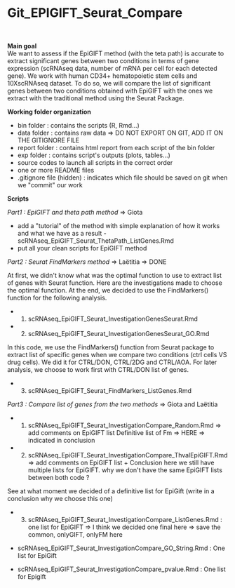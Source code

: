 # Git_EPIGIFT_Seurat_Compare

<br>

**Main goal**  
We want to assess if the EpiGIFT method (with the teta path) is accurate to extract significant genes between two conditions in terms of gene expression (scRNAseq data, number of mRNA per cell for each detected gene). We work with human CD34+ hematopoietic stem cells and 10XscRNAseq dataset. To do so, we will compare the list of significant genes between two conditions obtained with EpiGIFT with the ones we extract with the traditional method using the Seurat Package.    
  
**Working folder organization**  
- bin folder : contains the scripts (R, Rmd...)    
- data folder : contains raw data => DO NOT EXPORT ON GIT, ADD IT ON THE GITIGNORE FILE    
- report folder : contains html report from each script of the bin folder      
- exp folder : contains script's outputs (plots, tables...)      
- source codes to launch all scripts in the correct order      
- one or more README files  
- .gitignore file (hidden) : indicates which file should be saved on git when we "commit" our work  
  
**Scripts**  
  
*Part1 : EpiGIFT and theta path method* => Giota

- add a "tutorial" of the method with simple explanation of how it works and what we have as a result   - scRNAseq_EpiGIFT_Seurat_ThetaPath_ListGenes.Rmd  
 - put all your clean scripts for EpiGIFT method  
  
*Part2 : Seurat FindMarkers method* => Laëtitia => DONE
  
At first, we didn't know what was the optimal function to use to extract list of genes with Seurat function. Here are the investigations made to choose the optimal function. At the end, we decided to use the FindMarkers() function for the following analysis.  
- 1) scRNAseq_EpiGIFT_Seurat_InvestigationGenesSeurat.Rmd    
- 2) scRNAseq_EpiGIFT_Seurat_InvestigationGenesSeurat_GO.Rmd  
  
In this code, we use the FindMarkers() function from Seurat package to extract list of specific genes when we compare two conditions (ctrl cells VS drug cells). We did it for CTRL/DON, CTRL/2DG and CTRL/AOA. For later analysis, we choose to work first with CTRL/DON list of genes.  
- 3) scRNAseq_EpiGIFT_Seurat_FindMarkers_ListGenes.Rmd  
  
*Part3 : Compare list of genes from the two methods* => Giota and Laëtitia  

- 1) scRNAseq_EpiGIFT_Seurat_InvestigationCompare_Random.Rmd => add comments on EpiGIFT list
Definitive list of Fm => HERE => indicated in conclusion

- 2) scRNAseq_EpiGIFT_Seurat_InvestigationCompare_ThvalEpiGIFT.Rmd => add comments on EpiGIFT list + Conclusion
here we still have multiple lists for EpiGIFT.
why we don't have the same EpiGIFT lists between both code ? 

See at what moment we decided of a definitive list for EpiGift (write in a conclusion why we choose this one)
- 3) scRNAseq_EpiGIFT_Seurat_InvestigationCompare_ListGenes.Rmd : one list for EpiGIFT => I think we decided one final here 
=> save the common, onlyGIFT, onlyFM here 

- scRNAseq_EpiGIFT_Seurat_InvestigationCompare_GO_String.Rmd : One list for EpiGift  
- scRNAseq_EpiGIFT_Seurat_InvestigationCompare_pvalue.Rmd : One list for Epigift 
  
